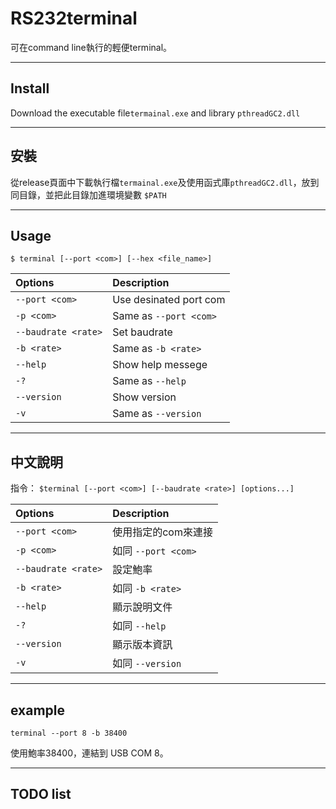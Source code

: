 # **RS232terminal**

可在command line執行的輕便terminal。

- - -
## Install
Download the executable file`termainal.exe` and library `pthreadGC2.dll`

- - -
## 安裝
從release頁面中下載執行檔`termainal.exe`及使用函式庫`pthreadGC2.dll`，放到同目錄，並把此目錄加進環境變數 `$PATH`  

- - -
## Usage  
`$ terminal [--port <com>] [--hex <file_name>]  `  

| Options    |  Description    |
| :------------- | :------------- |
| `--port <com>`      | Use desinated port com |
| `-p <com> `         | Same as `--port <com>` |
| `--baudrate <rate>` | Set baudrate |
| `-b <rate>`         | Same as `-b <rate>` |
| `--help`            | Show help messege |
| `-?`                | Same as `--help` |
| `--version`         | Show version |
| `-v`                | Same as `--version` |

- - -
## 中文說明
指令： `$terminal [--port <com>] [--baudrate <rate>] [options...] `  

| Options    |  Description    |
| :------------- | :------------- |
| `--port <com>`      | 使用指定的com來連接 |
| `-p <com> `         | 如同 `--port <com>` |
| `--baudrate <rate>` | 設定鮑率 |
| `-b <rate>`         | 如同 `-b <rate>` |
| `--help`            | 顯示說明文件 |
| `-?`                | 如同  `--help` |
| `--version`         | 顯示版本資訊 |
| `-v`                | 如同  `--version` |

- - -
## example  
`terminal --port 8 -b 38400`

使用鮑率38400，連結到 USB COM 8。

- - -  
## TODO list
